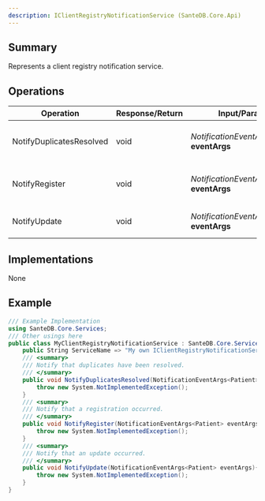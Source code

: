 ```yaml
---
description: IClientRegistryNotificationService (SanteDB.Core.Api)
---
```


## Summary
Represents a client registry notification service.

## Operations

|Operation|Response/Return|Input/Parameter|Description|
|-|-|-|-|
|NotifyDuplicatesResolved|void|*NotificationEventArgs&lt;Patient>* **eventArgs**|Notify that duplicates have been resolved.|
|NotifyRegister|void|*NotificationEventArgs&lt;Patient>* **eventArgs**|Notify that a registration occurred.|
|NotifyUpdate|void|*NotificationEventArgs&lt;Patient>* **eventArgs**|Notify that an update occurred.|

## Implementations

None

## Example
```csharp
/// Example Implementation
using SanteDB.Core.Services;
/// Other usings here
public class MyClientRegistryNotificationService : SanteDB.Core.Services.IClientRegistryNotificationService { 
	public String ServiceName => "My own IClientRegistryNotificationService service";
	/// <summary>
	/// Notify that duplicates have been resolved.
	/// </summary>
	public void NotifyDuplicatesResolved(NotificationEventArgs<Patient> eventArgs){
		throw new System.NotImplementedException();
	}
	/// <summary>
	/// Notify that a registration occurred.
	/// </summary>
	public void NotifyRegister(NotificationEventArgs<Patient> eventArgs){
		throw new System.NotImplementedException();
	}
	/// <summary>
	/// Notify that an update occurred.
	/// </summary>
	public void NotifyUpdate(NotificationEventArgs<Patient> eventArgs){
		throw new System.NotImplementedException();
	}
}
```
